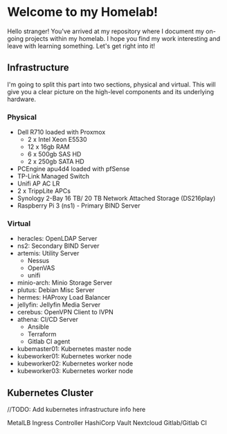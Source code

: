 # Welcome to my Homelab!

Hello stranger! You've arrived at my repository where I document my on-going projects within my homelab. I hope you find my work interesting and leave with learning something. Let's get right into it!

## Infrastructure

I'm going to split this part into two sections, physical and virtual. This will give you a clear picture on the high-level components and its underlying hardware.

### Physical

- Dell R710 loaded with Proxmox
  * 2 x Intel Xeon E5530
  * 12 x 16gb RAM
  * 6 x 500gb SAS HD
  * 2 x 250gb SATA HD
- PCEngine apu4d4 loaded with pfSense
- TP-Link Managed Switch
- Unifi AP AC LR
- 2 x TrippLite APCs
- Synology 2-Bay 16 TB/ 20 TB Network Attached Storage (DS216play)
- Raspberry Pi 3 (ns1) - Primary BIND Server

### Virtual

- heracles: OpenLDAP Server
- ns2: Secondary BIND Server
- artemis: Utility Server
  * Nessus
  * OpenVAS
  * unifi
- minio-arch: Minio Storage Server
- plutus: Debian Misc Server
- hermes: HAProxy Load Balancer
- jellyfin: Jellyfin Media Server
- cerebus: OpenVPN Client to IVPN
- athena: CI/CD Server
  * Ansible
  * Terraform
  * Gitlab CI agent
- kubemaster01: Kubernetes master node
- kubeworker01: Kubernetes worker node
- kubeworker02: Kubernetes worker node
- kubeworker03: Kubernetes worker node

## Kubernetes Cluster

//TODO: Add kubernetes infrastructure info here

MetalLB Ingress Controller
HashiCorp Vault
Nextcloud
Gitlab/Gitlab CI
